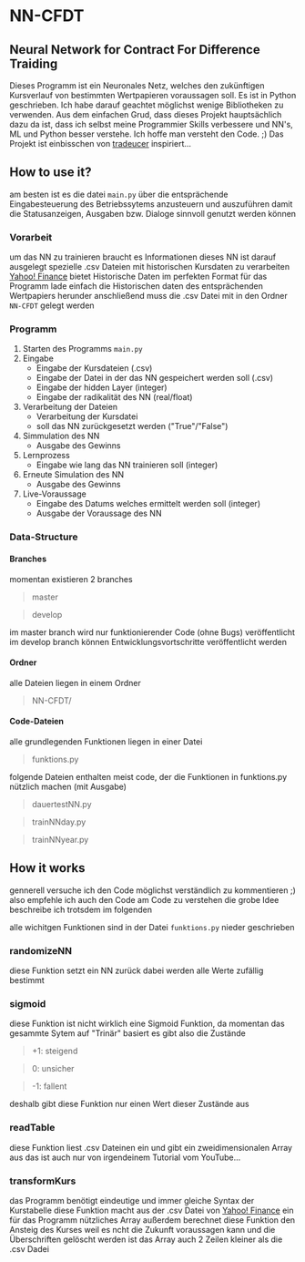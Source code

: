 # NN-CFDT

## Neural Network for Contract For Difference Traiding

Dieses Programm ist ein Neuronales Netz, welches den zukünftigen Kursverlauf von bestimmten Wertpapieren voraussagen soll.
Es ist in Python geschrieben. Ich habe darauf geachtet möglichst wenige Bibliotheken zu verwenden. Aus dem einfachen Grud, dass dieses Projekt hauptsächlich dazu da ist, dass ich selbst meine Programmier Skills verbessere und NN's, ML und Python besser verstehe.
Ich hoffe man versteht den Code. ;)
Das Projekt ist einbisschen von [tradeucer](http://www.traducer.de/star/include/tabelle.htm) inspiriert...

## How to use it?

am besten ist es die datei `main.py` über die entsprächende Eingabesteuerung des Betriebssytems anzusteuern und auszuführen
damit die Statusanzeigen, Ausgaben bzw. Dialoge sinnvoll genutzt werden können

### Vorarbeit

um das NN zu trainieren braucht es Informationen
dieses NN ist darauf ausgelegt spezielle .csv Dateien mit historischen Kursdaten zu verarbeiten
[Yahoo! Finance](https://finance.yahoo.com/) bietet Historische Daten im perfekten Format für das Programm
lade einfach die Historischen daten des entsprächenden Wertpapiers herunder
anschließend muss die .csv Datei mit in den Ordner `NN-CFDT` gelegt werden

### Programm

1. Starten des Programms `main.py`
2. Eingabe
    - Eingabe der Kursdateien (.csv)
    - Eingabe der Datei in der das NN gespeichert werden soll (.csv)
    - Eingabe der hidden Layer (integer)
    - Eingabe der radikalität des NN (real/float)
3. Verarbeitung der Dateien
    - Verarbeitung der Kursdatei
    - soll das NN zurückgesetzt werden ("True"/"False")
4. Simmulation des NN
    - Ausgabe des Gewinns
5. Lernprozess
    - Eingabe wie lang das NN trainieren soll (integer)
6. Erneute Simulation des NN
    - Ausgabe des Gewinns
7. Live-Voraussage
    - Eingabe des Datums welches ermittelt werden soll (integer)
    - Ausgabe der Voraussage des NN

### Data-Structure

#### Branches
momentan existieren 2 branches
>master

>develop

im master branch wird nur funktionierender Code (ohne Bugs) veröffentlicht
im develop branch können Entwicklungsvortschritte veröffentlicht werden

#### Ordner
alle Dateien liegen in einem Ordner 
>NN-CFDT/

#### Code-Dateien
alle grundlegenden Funktionen liegen in einer Datei
>funktions.py

folgende Dateien enthalten meist code, der die Funktionen in funktions.py nützlich machen (mit Ausgabe)
>dauertestNN.py

>trainNNday.py

>trainNNyear.py

## How it works

gennerell versuche ich den Code möglichst verständlich zu kommentieren ;)
also empfehle ich auch den Code am Code zu verstehen
die grobe Idee beschreibe ich trotsdem im folgenden

alle wichitgen Funktionen sind in der Datei `funktions.py` nieder geschrieben

### randomizeNN

diese Funktion setzt ein NN zurück
dabei werden alle Werte zufällig bestimmt

### sigmoid

diese Funktion ist nicht wirklich eine Sigmoid Funktion, da momentan das gesammte Sytem auf "Trinär" basiert
es gibt also die Zustände 

>+1: steigend

>0: unsicher

>-1: fallent

deshalb gibt diese Funktion nur einen Wert dieser Zustände aus

### readTable

diese Funktion liest .csv Dateinen ein und gibt ein zweidimensionalen Array aus
das ist auch nur von irgendeinem Tutorial vom YouTube...

### transformKurs

das Programm benötigt eindeutige und immer gleiche Syntax der Kurstabelle
diese Funktion macht aus der .csv Datei von [Yahoo! Finance](https://finance.yahoo.com/) ein für das Programm nützliches Array
außerdem berechnet diese Funktion den Ansteig des Kurses
weil es ncht die Zukunft voraussagen kann und die Überschriften gelöscht werden ist das Array auch 2 Zeilen kleiner als die .csv Dadei